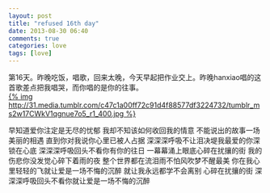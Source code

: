 ```yaml
---
layout: post
title: "refused 16th day"
date: 2013-08-30 06:40
comments: true
categories: love
tags: [love]
---
```

第16天。昨晚吃饭，唱歌，回来太晚，今天早起把作业交上。昨晚hanxiao唱的这首歌差点把我唱哭，而你唱的是你的往事。<br>
[{% img  http://31.media.tumblr.com/c47c1a00ff72c91d4f88577df3224732/tumblr_ms2w17CWkV1qgnue7o5_r1_400.jpg %}](http://31.media.tumblr.com/c47c1a00ff72c91d4f88577df3224732/tumblr_ms2w17CWkV1qgnue7o5_r1_400.jpg)<br />
<!--more-->
早知道爱你注定是无尽的忧郁
我却不知该如何收回我的情意
不能说出的故事一场美丽的相遇
直到你对我说你心里已被人占据
深深深呼吸不让泪决堤我最爱的你深锁在心底
深深深呼吸回头不看你有你的往日
一幕幕涌上眼底心碎在扰攘的街
我的伤悲你没发觉心碎下着雨的夜
整个世界都在流泪雨不怕风吹梦不醒最美
你在我心里轻轻的飞就让爱是一场不悔的沉醉
就让我永远都学不会离别
心碎在扰攘的街
深深深呼吸回头不看你就让爱是一场不悔的沉醉
